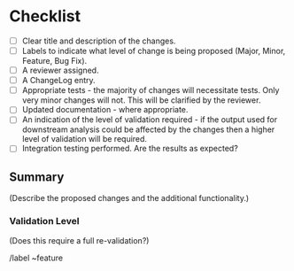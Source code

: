 # Checklist

- [ ] Clear title and description of the changes.
- [ ] Labels to indicate what level of change is being proposed (Major, Minor,
      Feature, Bug Fix).
- [ ] A reviewer assigned.
- [ ] A ChangeLog entry.
- [ ] Appropriate tests - the majority of changes will necessitate tests. Only
      very minor changes will not. This will be clarified by the reviewer.
- [ ] Updated documentation - where appropriate.
- [ ] An indication of the level of validation required - if the output used for
      downstream analysis could be affected by the changes then a higher
      level of validation will be required.
- [ ] Integration testing performed. Are the results as expected?

## Summary

(Describe the proposed changes and the additional functionality.)

### Validation Level

(Does this require a full re-validation?)

/label ~feature

